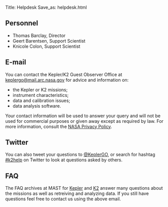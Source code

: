 Title: Helpdesk
Save_as: helpdesk.html

## Personnel

* Thomas Barclay, Director
* Geert Barentsen, Support Scientist
* Knicole Colon, Support Scientist

## E-mail

You can contact the Kepler/K2 Guest Observer Office at [keplergo@mail.arc.nasa.gov](keplergo@mail.arc.nasa.gov) for advice and information on:

* the Kepler or K2 missions;
* instrument characteristics;
* data and calibration issues;
* data analysis software.

Your contact information will be used to answer your query and will not be used for commercial purposes or given away except as required by law. For more information, consult the [NASA Privacy Policy](http://www.nasa.gov/about/highlights/HP_Privacy.html).

## Twitter

You can also tweet your questions to <a href="https://twitter.com/KeplerGO">@KeplerGO</a>, 
or search for hashtag <a href="https://twitter.com/search?q=k2help">#k2help</a>
on Twitter to look at questions asked by others.

## FAQ

The FAQ archives at MAST for
[Kepler](http://archive.stsci.edu/mast_faq.php?mission=KEPLER) and
[K2](http://archive.stsci.edu/mast_faq.php?mission=K2) answer many
questions about the missions as well as
retreiving and analyzing data.  If you still have questions feel free
to contact us using the above email.
